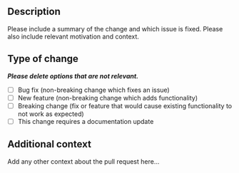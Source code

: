 ## Description

Please include a summary of the change and which issue is fixed. Please also include relevant motivation and context.

## Type of change

**_Please delete options that are not relevant._**

- [ ] Bug fix (non-breaking change which fixes an issue)
- [ ] New feature (non-breaking change which adds functionality)
- [ ] Breaking change (fix or feature that would cause existing functionality to not work as expected)
- [ ] This change requires a documentation update

## Additional context

Add any other context about the pull request here...